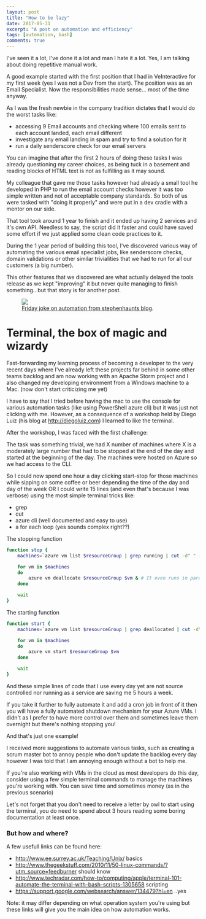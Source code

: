 ```yaml
---
layout: post
title: "How to be lazy"
date: 2017-05-31
excerpt: "A post on automation and efficiency"
tags: [automation, bash]
comments: true
---
```


I've seen it a lot, I've done it a lot and man I hate it a lot. Yes, I am talking about doing repetitive manual work.

A good example started with the first position that I had in 
VeInteractive for my first week (yes I was not a Dev from the start).
The position was as an Email Specialist. Now the responsibilities made sense... most of the time anyway.

As I was the fresh newbie in the company tradition dictates that I would do the worst tasks like:
- accessing 9 Email accounts and checking where 100 emails sent to each account landed, each email different
- investigate any email landing in spam and try to find a solution for it
- run a daily senderscore check for our email servers

You can imagine that after the first 2 hours of doing these tasks I was already questioning my career choices, 
as being tuck in a basement and reading blocks of HTML text is not as fulfilling as it may sound.

My colleague that gave me those tasks however had already a small tool he developed in PHP to run the email 
account checks however it was too simple written and not of acceptable company standards.
So both of us were tasked with "doing it properly" and were put in a dev cradle with a mentor on our side.

That tool took around 1 year to finish and it ended up having 2 services and it's own API. Needless to say, the script 
did it faster and could have saved some effort if we just applied some clean code practices to it.

During the 1 year period of building this tool,  I've discovered various way of automating the 
various email specialist jobs, like senderscore checks, domain validations or other similar trivialities 
that we had to run for all our customers (a big number). 

This other features that we discovered are what actually delayed the tools release as we kept "improving" it but 
never quite managing to finish something.. but that story is for another post.

<figure>
	<a href="https://stephenhaunts.com/2015/10/02/friday-joke-automation/"><img src="https://stephenhaunts.files.wordpress.com/2015/09/4.gif"></a>
	<figcaption><a href="https://stephenhaunts.files.wordpress.com/2015/09/4.gif" title="Friday joke on automation from stephenhaunts blog">Friday joke on automation from stephenhaunts blog</a>.</figcaption>
</figure>

# Terminal, the box of magic and wizardy

Fast-forwarding my learning process of becoming a developer to the very recent days where 
I've already left these projects far behind in some other teams backlog and am now working 
with an Apache Storm project and I also changed my developing environment from a Windows machine to a Mac.
(now don't start criticizing me yet)

I have to say that I tried before having the mac to use the console for various automation 
tasks (like using PowerShell azure cli) but it was just not clicking with me.
However, as a consequence of a workshop held by Diego Luiz (his blog at http://diegoluiz.com) I learned to like the terminal.

After the workshop, I was faced with the first challenge:

The task was something trivial, we had X number of machines where X is a moderately large number that had to 
be stopped at the end of the day and started at the beginning of the day.
The machines were hosted on Azure so we had access to the CLI.

So I could now spend one hour a day clicking start-stop for those machines while sipping 
on some coffee or beer depending the time of the day and day of the week 
OR I could write 15 lines (and even that's because I was verbose) using the most simple terminal tricks like:
- grep
- cut
- azure cli (well documented and easy to use)
- a for each loop (yes sounds complex right??)

The stopping function

```bash
function stop {
    machines=`azure vm list $resourceGroup | grep running | cut -d" " -f14`

    for vm in $machines
    do
        azure vm deallocate $resourceGroup $vm & # It even runs in parallel! Just add a &!
    done

    wait
}
```

The starting function 

```bash
function start {
    machines=`azure vm list $resourceGroup | grep deallocated | cut -d" " -f14`

    for vm in $machines
    do
        azure vm start $resourceGroup $vm
    done

    wait
}
```

And these simple lines of code that I use every day yet are not source controlled nor running as a service are saving 
me 5 hours a week.

If you take it further to fully automate it and add a cron job in front of it then you will have a fully automated 
shutdown mechanism for your Azure VMs. 
I didn't as I prefer to have more control over them and sometimes leave them overnight but there's nothing stopping you!

And that's just one example!

I received more suggestions to automate various tasks, such as creating a scrum master bot to annoy 
people who don't update the backlog every day however I was told that I am annoying enough without a bot to help me.

If you're also working with VMs in the cloud as most developers do this day, consider using a few simple terminal commands
to manage the machines you're working with. You can save time and sometimes money (as in the previous scenario)

Let's not forget that you don't need to receive a letter by owl to start using the terminal, 
you do need to spend about 3 hours reading some boring documentation at least once.

###  But how and where?

A few usefull links can be found here:
- http://www.ee.surrey.ac.uk/Teaching/Unix/ basics
- http://www.thegeekstuff.com/2010/11/50-linux-commands/?utm_source=feedburner should know
- http://www.techradar.com/how-to/computing/apple/terminal-101-automate-the-terminal-with-bash-scripts-1305658 scripting
- https://support.google.com/websearch/answer/134479?hl=en ..yes

Note: it may differ depending on what operation system you're using but these links will give you the main idea on how automation works.
